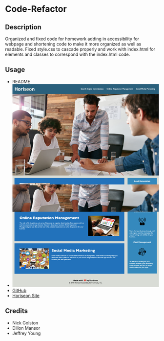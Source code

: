 # Code-Refactor
## Description
Organized and fixed code for homework adding in accessibility for webpage and shortening code to make it more organized as well as readable. Fixed style.css to cascade properly and work with index.html for elements and classes to correspond with the index.html code.
## Usage
- README
- ![Web Img](assets/images/screenshot.png)
- [GitHub](https://github.com/pdiamants/Code-Refactor)
- [Horiseon Site](https://pdiamants.github.io/Code-Refactor/)
## Credits
- Nick Golston
- Dillon Mansor
- Jeffrey Young